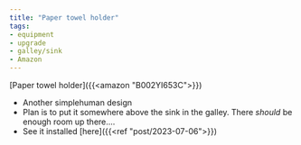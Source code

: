 ```yaml
---
title: "Paper towel holder"
tags:
- equipment
- upgrade
- galley/sink
- Amazon
---
```

[Paper towel holder]({{<amazon "B002YI653C">}})
- Another simplehuman design
- Plan is to put it somewhere above the sink in the galley. There *should* be enough room up there....
- See it installed [here]({{<ref "post/2023-07-06">}})

